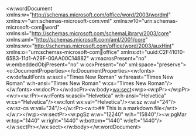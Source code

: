<?xml version="1.0" encoding="UTF-8" standalone="yes"?>
<?mso-application progid="Word.Document"?>
<w:wordDocument xmlns:w="http://schemas.microsoft.com/office/word/2003/wordml" xmlns:v="urn:schemas-microsoft-com:vml" xmlns:w10="urn:schemas-microsoft-com:office:word" xmlns:sl="http://schemas.microsoft.com/schemaLibrary/2003/core" xmlns:aml="http://schemas.microsoft.com/aml/2001/core" xmlns:wx="http://schemas.microsoft.com/office/word/2003/auxHint" xmlns:o="urn:schemas-microsoft-com:office:office" xmlns:dt="uuid:C2F41010-65B3-11d1-A29F-00AA00C14882" w:macrosPresent="no" w:embeddedObjPresent="no" w:ocxPresent="no" xml:space="preserve"><o:DocumentProperties></o:DocumentProperties><w:fonts><w:defaultFonts w:ascii="Times New Roman" w:fareast="Times New Roman" w:h-ansi="Times New Roman" w:cs="Times New Roman"/></w:fonts><w:docPr></w:docPr><w:body><wx:sect><w:p><w:pPr></w:pPr><w:r><w:rPr><w:rFonts w:ascii="Helvetica" w:h-ansi="Helvetica" w:cs="Helvetica"/><wx:font wx:val="Helvetica"/><w:sz w:val="24"/><w:sz-cs w:val="24"/></w:rPr><w:t>## This is a markdown file</w:t></w:r></w:p><w:sectPr><w:pgSz w:w="12240" w:h="15840"/><w:pgMar w:top="1440" w:right="1440" w:bottom="1440" w:left="1440"/></w:sectPr></wx:sect></w:body></w:wordDocument>